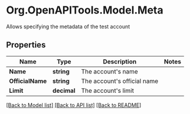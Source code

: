 # Org.OpenAPITools.Model.Meta
Allows specifying the metadata of the test account

## Properties

Name | Type | Description | Notes
------------ | ------------- | ------------- | -------------
**Name** | **string** | The account&#39;s name | 
**OfficialName** | **string** | The account&#39;s official name | 
**Limit** | **decimal** | The account&#39;s limit | 

[[Back to Model list]](../README.md#documentation-for-models) [[Back to API list]](../README.md#documentation-for-api-endpoints) [[Back to README]](../README.md)

